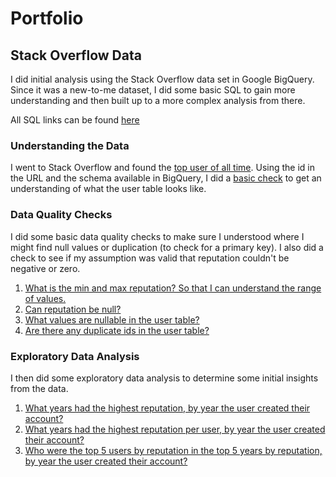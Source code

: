 # Portfolio

## Stack Overflow Data

I did initial analysis using the Stack Overflow data set in Google BigQuery. Since it was a new-to-me dataset, I did some basic SQL to gain more understanding and then built up to a more complex analysis from there.

All SQL links can be found [here](https://github.com/kim-h-l/portfolio-sql/tree/main/stackoverflow)

### Understanding the Data

I went to Stack Overflow and found the [top user of all time](https://stackoverflow.com/users/22656/jon-skeet). Using the id in the URL and the schema available in BigQuery, I did a [basic check](https://github.com/kim-h-l/portfolio-sql/blob/main/stackoverflow/001_user_data_exploration.sql) to get an understanding of what the user table looks like.

### Data Quality Checks

I did some basic data quality checks to make sure I understood where I might find null values or duplication (to check for a primary key). I also did a check to see if my assumption was valid that reputation couldn't be negative or zero.

1. [What is the min and max reputation? So that I can understand the range of values.](https://github.com/kim-h-l/portfolio-sql/blob/main/stackoverflow/002_dq_reputation_min_max.sql)
2. [Can reputation be null?](https://github.com/kim-h-l/portfolio-sql/blob/main/stackoverflow/003_dq_reputation_null.sql)
3. [What values are nullable in the user table?](https://github.com/kim-h-l/portfolio-sql/blob/main/stackoverflow/004_dq_user_table_nulls.sql)
4. [Are there any duplicate ids in the user table?](https://github.com/kim-h-l/portfolio-sql/blob/main/stackoverflow/005_dq_user_id_dupe_check.sql)

### Exploratory Data Analysis

I then did some exploratory data analysis to determine some initial insights from the data.

1. [What years had the highest reputation, by year the user created their account?](https://github.com/kim-h-l/portfolio-sql/blob/main/stackoverflow/006_eda_reputation_by_year.sql)
2. [What years had the highest reputation per user, by year the user created their account?](https://github.com/kim-h-l/portfolio-sql/blob/main/stackoverflow/007_eda_avg_user_reputation.sql)
3. [Who were the top 5 users by reputation in the top 5 years by reputation, by year the user created their account?](https://github.com/kim-h-l/portfolio-sql/blob/main/stackoverflow/008_eda_top_users_top_years.sql)
